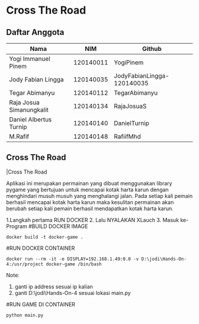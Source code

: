 # Cross The Road

## Daftar Anggota

| Nama          | NIM       |  Github                                                 |
| ------------- | ----------|---------------------------------------------------|
| Yogi Immanuel Pinem | 120140011 | YogiPinem |
| Jody Fabian Lingga | 120140035 | JodyFabianLingga-120140035 | 
| Tegar Abimanyu | 120140112 | TegarAbimanyu |
| Raja Josua Simanungkalit | 120140134 | RajaJosuaS |
| Daniel Albertus Turnip | 120140140 | DanielTurnip |
| M.Rafif | 120140148 |RafiifMhd|


## Cross The Road

|Cross The Road

Aplikasi ini merupakan permainan yang dibuat menggunakan library pygame yang bertujuan untuk mencapai kotak harta karun dengan menghindari musuh musuh yang menghalangi jalan. Pada setiap kali pemain berhasil mencapai kotak harta karun maka kesulitan permainan akan berubah setiap kali pemain berhasil mendapatkan kotak harta karun.


1.Langkah pertama RUN DOCKER 
2. Lalu NYALAKAN XLauch 
3. Masuk ke-Program
#BUILD DOCKER IMAGE
```
docker build -t docker-game .
```

#RUN DOCKER CONTAINER
```
docker run --rm -it -e DISPLAY=192.168.1.49:0.0 -v D:\jodi\Hands-On-4:/usr/project docker-game /bin/bash
```

Note:
1. ganti ip address sesuai ip kalian
2. ganti D:\jodi\Hands-On-4 sesuai lokasi main.py

#RUN GAME DI CONTAINER
```
python main.py
```


